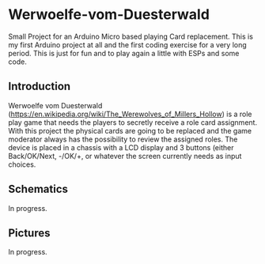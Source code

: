 # Werwoelfe-vom-Duesterwald
Small Project for an Arduino Micro based playing Card replacement.
This is my first Arduino project at all and the first coding exercise for a very long period. This is just for fun and to play again a little with ESPs and some code.

## Introduction
Werwoelfe vom Duesterwald (https://en.wikipedia.org/wiki/The_Werewolves_of_Millers_Hollow) is a role play game that needs the players to secretly receive a role card assignment. With this project the physical cards are going to be replaced and the game moderator always has the possibility to review the assigned roles.
The device is placed in a chassis with a LCD display and 3 buttons (either Back/OK/Next, -/OK/+, or whatever the screen currently needs as input choices.

## Schematics
In progress.

## Pictures
In progress.
